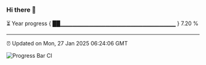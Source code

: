 ### Hi there 👋

⏳ Year progress { ██▁▁▁▁▁▁▁▁▁▁▁▁▁▁▁▁▁▁▁▁▁▁▁▁▁▁▁▁ } 7.20 %

---

⏰ Updated on Mon, 27 Jan 2025 06:24:06 GMT

![Progress Bar CI](https://github.com/liununu/liununu/workflows/Progress%20Bar%20CI/badge.svg)
